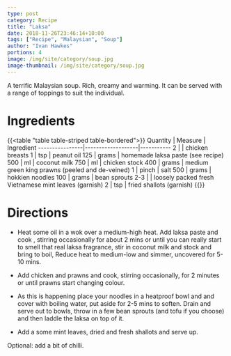 ```yaml
---
type: post
category: Recipe
title: "Laksa"
date: 2018-11-26T23:46:14+10:00
tags: ["Recipe", "Malaysian", "Soup"]
author: "Ivan Hawkes"
portions: 4
image: /img/site/category/soup.jpg
image-thumbnail: /img/site/category/soup.jpg
---
```


A terrific Malaysian soup. Rich, creamy and warming. It can be served with a range of toppings to suit the individual.
<!--more-->

# Ingredients

{{<table "table table-striped table-bordered">}}
Quantity		| Measure 			| Ingredient
----------------|-------------------|-----------
2				| 					| chicken breasts
1				| tsp				| peanut oil
125				| grams				| homemade laksa paste (see recipe)
500				| ml				| coconut milk
750				| ml 				| chicken stock
400				| grams				| medium green king prawns (peeled and de-veined)
1				| pinch				| salt
500				| grams				| hokkien noodles
100				| grams				| bean sprouts
2-3				| 					| loosely packed fresh Vietnamese mint leaves (garnish)
2				| tsp				| fried shallots (garnish)
{{</table>}}

# Directions

* Heat some oil in a wok over a medium-high heat. Add laksa paste and cook , stirring occasionally for about 2 mins or until you can really start to smell that real laksa fragrance, stir in coconut milk and stock and bring to boil, Reduce heat to medium-low and simmer, uncovered for 5-10 mins.

* Add chicken and prawns and cook, stirring occasionally, for 2 minutes or until prawns start changing colour.

* As this is happening place your noodles in a heatproof bowl and and cover with boiling water, put aside for 2-5 mins to soften. Drain and serve out to bowls, throw in a few bean sprouts (and tofu if you choose) and then laddle the laksa on top of it.

* Add a some mint leaves, dried and fresh shallots and serve up.

Optional: add a bit of chilli.